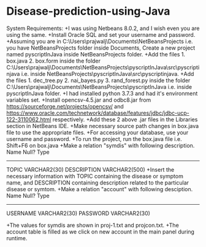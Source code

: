 # Disease-prediction-using-Java

System Requirements:
+I was using Netbeans 8.0.2, and I wish even you are using the same.
+Install Oracle SQL and set your username and password.
+Assuming you are in C:\Users\prajwalj\Documents\NetBeansProjects i.e. you have NetBeansProjects folder inside Documents, Create a new project named pyscriptInJava inside NetBeansProjects folder.
+Add the files 
              1.  box.java 
              2.  box.form
      inside the folder C:\Users\prajwalj\Documents\NetBeansProjects\pyscriptInJava\src\pyscriptinjava i.e. inside       NetBeansProjects\pyscriptInJava\src\pyscriptinjava. 
+Add the files 
              1.  dec_tree.py
              2.  nai_bayes.py
              3.  rand_forest.py
      inside the folder C:\Users\prajwalj\Documents\NetBeansProjects\pyscriptInJava i.e. inside pyscriptInJava folder.
+I had installed python 3.7.3 and had it's environment variables set.
+Install opencsv-4.5.jar and odbc8.jar
  from https://sourceforge.net/projects/opencsv/  and https://www.oracle.com/technetwork/database/features/jdbc/jdbc-ucp-122-3110062.html respectively.
+Add these 2 above .jar files in the Libraries section in NetBeans IDE.
+Make necessary source path changes in box.java file to use the appropriate files.
+For accessing your database, use your username and password. 
+To run the project, run the box.java file i.e. Shift+F6 on box.java
+Make a relation "symdis" with following description.
 Name                                      Null?    Type
 ----------------------------------------- -------- ----------------------------
 TOPIC                                              VARCHAR2(30)
 DESCRIPTION                                        VARCHAR2(500)
 +Insert the necessary information with TOPIC containing the disease or symptom name, and DESCRIPTION containing description related to the particular disease or symtom.
 +Make a relation "account" with following desciption.
  Name                                      Null?    Type
 ----------------------------------------- -------- ----------------------------
 USERNAME                                           VARCHAR2(30)
 PASSWORD                                           VARCHAR2(30)


+The values for symdis are shown in proj-1.txt and projcon.txt.
+The account table is filled as we click on new account in the main panel during runtime.
